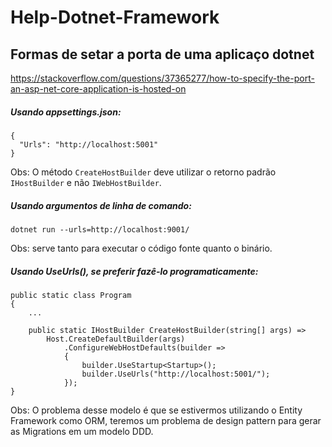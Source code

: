 # Help-Dotnet-Framework

## Formas de setar a porta de uma aplicaço dotnet

<https://stackoverflow.com/questions/37365277/how-to-specify-the-port-an-asp-net-core-application-is-hosted-on>

##### Usando appsettings.json:
```
{
  "Urls": "http://localhost:5001"
}
```

Obs: O método `CreateHostBuilder` deve utilizar o retorno padrão `IHostBuilder` e não `IWebHostBuilder`.



##### Usando argumentos de linha de comando:
```
dotnet run --urls=http://localhost:9001/
```

Obs: serve tanto para executar o código fonte quanto o binário.



##### Usando UseUrls(), se preferir fazê-lo programaticamente: 
``` 
public static class Program
{
    ...

    public static IHostBuilder CreateHostBuilder(string[] args) =>
        Host.CreateDefaultBuilder(args)
            .ConfigureWebHostDefaults(builder =>
            {
                builder.UseStartup<Startup>();
                builder.UseUrls("http://localhost:5001/");
            });
}
```

Obs: O problema desse modelo é que se estivermos utilizando o Entity Framework como ORM, teremos um problema de design pattern para gerar as Migrations em um modelo DDD.
